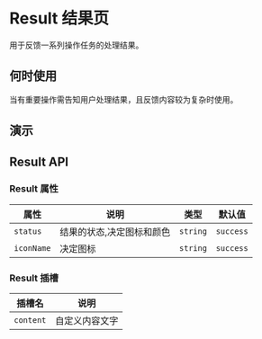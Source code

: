 # Result 结果页

<p>用于反馈一系列操作任务的处理结果。</p>

## 何时使用

当有重要操作需告知用户处理结果，且反馈内容较为复杂时使用。

## 演示

<demo vue="../../example/result/success.vue"></demo>
<demo vue="../../example/result/error.vue"></demo>
<demo vue="../../example/result/warning.vue"></demo>
<demo vue="../../example/result/info.vue"></demo>
<demo vue="../../example/result/403.vue"></demo>
<demo vue="../../example/result/404.vue"></demo>
<demo vue="../../example/result/500.vue"></demo>

## Result API

### Result 属性

| 属性       | 说明                      | 类型     | 默认值    |
| ---------- | ------------------------- | -------- | --------- |
| `status`   | 结果的状态,决定图标和颜色 | `string` | `success` |
| `iconName` | 决定图标                  | `string` | `success` |

### Result 插槽

| 插槽名    | 说明           |
| --------- | -------------- |
| `content` | 自定义内容文字 |
